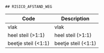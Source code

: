 	## RISICO_AFSTAND_WEG			
				
|	Code	|	Description	|
|	---	|	---	|
|	vlak	|	vlak	|
|	heel steil (>1:1)	|	heel steil (>1:1)	|
|	beetje steil (<1:1)	|	beetje steil (<1:1)	|
